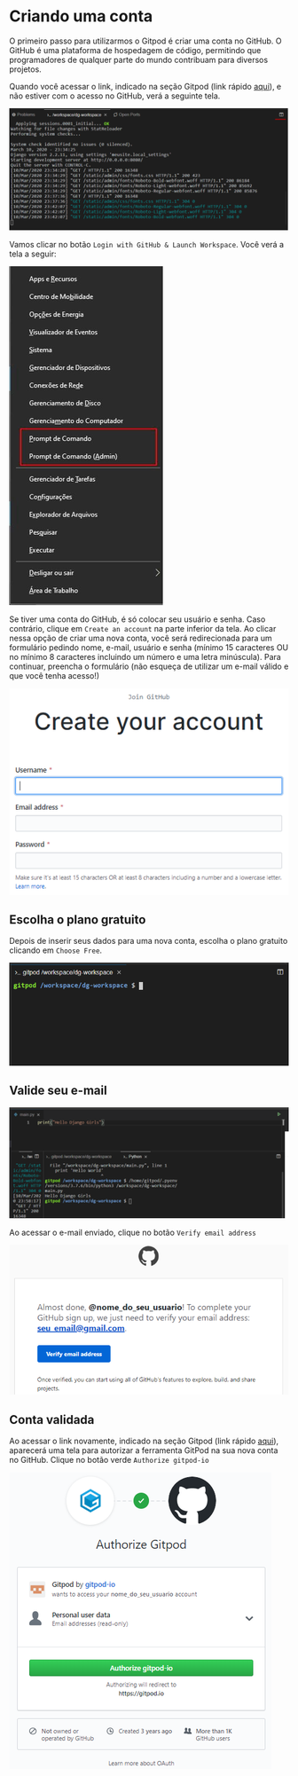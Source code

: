 # Criando uma conta

O primeiro passo para utilizarmos o Gitpod é criar uma conta no GitHub. O GitHub é uma plataforma de hospedagem de código, permitindo que programadores de qualquer parte do mundo contribuam para diversos projetos.

Quando você acessar o link, indicado na seção Gitpod \(link rápido [aqui](https://gitpod.io/#https://github.com/dgtaquara/dg-workspace)\), e não estiver com o acesso no GitHub, verá a seguinte tela.

![Tela inicial do Gitpod](../.gitbook/assets/image%20%2814%29.png)

Vamos clicar no botão `Login with GitHub & Launch Workspace`. Você verá a tela a seguir:

![Tela de acesso ao Github](../.gitbook/assets/image%20%2817%29.png)

Se tiver uma conta do GitHub, é só colocar seu usuário e senha. Caso contrário, clique em `Create an account` na parte inferior da tela. Ao clicar nessa opção de criar uma nova conta, você será redirecionada para um formulário pedindo nome, e-mail, usuário e senha \(mínimo 15 caracteres OU no mínimo 8 caracteres incluindo um número e uma letra minúscula\). Para continuar, preencha o formulário \(não esqueça de utilizar um e-mail válido e que você tenha acesso!\)

![Tela de cadastro do Github](../.gitbook/assets/image%20%286%29.png)

## Escolha o plano gratuito

Depois de inserir seus dados para uma nova conta, escolha o plano gratuito clicando em `Choose Free`.

![Tela de escolha de plano](../.gitbook/assets/image%20%285%29.png)

## Valide seu e-mail

![Tela de pedido valida&#xE7;&#xE3;o de e-mail](../.gitbook/assets/image%20%2811%29.png)

Ao acessar o e-mail enviado, clique no botão `Verify email address`

![E-mail enviado](../.gitbook/assets/image%20%289%29.png)

## Conta validada

Ao acessar o link novamente, indicado na seção Gitpod \(link rápido [aqui](https://gitpod.io/#https://github.com/dgtaquara/dg-workspace)\), aparecerá uma tela para autorizar a ferramenta GitPod na sua nova conta no GitHub. Clique no botão verde `Authorize gitpod-io`

![Tela de autoriza&#xE7;&#xE3;o da ferramenta no GitHub](../.gitbook/assets/image%20%2812%29.png)

